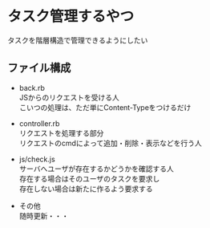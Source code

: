 # タスク管理するやつ
タスクを階層構造で管理できるようにしたい

## ファイル構成
* back.rb  
JSからのリクエストを受ける人  
こいつの処理は、ただ単にContent-Typeをつけるだけ  

* controller.rb  
リクエストを処理する部分  
リクエストのcmdによって追加・削除・表示などを行う人  

* js/check.js  
サーバへユーザが存在するかどうかを確認する人  
存在する場合はそのユーザのタスクを要求し  
存在しない場合は新たに作るよう要求する

* その他  
随時更新・・・
